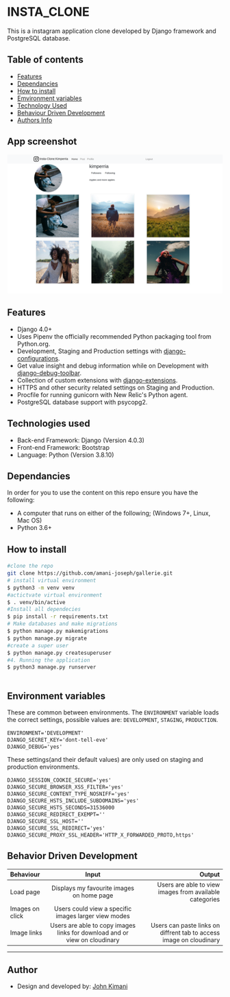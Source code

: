# INSTA_CLONE

This is a instagram application clone developed by Django framework and PostgreSQL database.


## Table of contents
+ [Features](#features)
+ [Dependancies](#dependancies)
+ [How to install ](#how-to-install)
+ [Emvironment variables](#environment-variables)
+ [Technology Used](#technologies-used)
+ [Behaviour Driven Development](#behavior-driven-development)
+ [Authors Info](#author)
## App screenshot
![insta-clone](/static/images/kimperria-insta-clone.herokuapp.com_app_profile_.png)
## Features

- Django 4.0+
- Uses Pipenv the officially recommended Python packaging tool from Python.org.
- Development, Staging and Production settings with [django-configurations](https://django-configurations.readthedocs.org).
- Get value insight and debug information while on Development with [django-debug-toolbar](https://django-debug-toolbar.readthedocs.org).
- Collection of custom extensions with [django-extensions](http://django-extensions.readthedocs.org).
- HTTPS and other security related settings on Staging and Production.
- Procfile for running gunicorn with New Relic's Python agent.
- PostgreSQL database support with psycopg2.


## Technologies used
- Back-end Framework: Django (Version 4.0.3)
- Front-end Framework: Bootstrap
- Language: Python (Version 3.8.10)
## Dependancies
In order for you to use the content on this repo ensure you have the following:

- A computer that runs on either of the following; (Windows 7+, Linux, Mac OS)
- Python 3.6+
## How to install

```bash
#clone the repo
git clone https://github.com/amani-joseph/gallerie.git
# install virtual environment
$ python3 -m venv venv
#actictvate virtual environment
$ . venv/bin/active
#Install all dependecies
$ pip install -r requirements.txt
# Make databases and make migrations
$ python manage.py makemigrations 
$ python manage.py migrate 
#create a super user
$ python manage.py createsuperuser 
#4. Running the application
$ python3 manage.py runserver



```
## Environment variables

These are common between environments. The `ENVIRONMENT` variable loads the correct settings, possible values are: `DEVELOPMENT`, `STAGING`, `PRODUCTION`.

```
ENVIRONMENT='DEVELOPMENT'
DJANGO_SECRET_KEY='dont-tell-eve'
DJANGO_DEBUG='yes'
```

These settings(and their default values) are only used on staging and production environments.

```
DJANGO_SESSION_COOKIE_SECURE='yes'
DJANGO_SECURE_BROWSER_XSS_FILTER='yes'
DJANGO_SECURE_CONTENT_TYPE_NOSNIFF='yes'
DJANGO_SECURE_HSTS_INCLUDE_SUBDOMAINS='yes'
DJANGO_SECURE_HSTS_SECONDS=31536000
DJANGO_SECURE_REDIRECT_EXEMPT=''
DJANGO_SECURE_SSL_HOST=''
DJANGO_SECURE_SSL_REDIRECT='yes'
DJANGO_SECURE_PROXY_SSL_HEADER='HTTP_X_FORWARDED_PROTO,https'
```
## Behavior Driven Development

| Behaviour | Input | Output |
| :---------------- | :---------------: | ------------------: |
| Load page | Displays my favourite images on home page | Users are able to view images from available categories |
| Images on click | Users could view a specific images larger view modes|  | 
| Image links | Users are able to copy images links for download and or view on cloudinary | Users can paste links on diffrent tab to access image on cloudinary |


****
## Author

* Design and developed by: [John Kimani](https://github.com/John-Kimani)